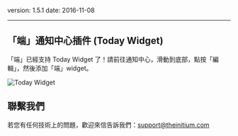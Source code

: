 version: 1.5.1
date: 2016-11-08

---

## 「端」通知中心插件 (Today Widget)

「端」已經支持 Today Widget 了！請前往通知中心，滑動到底部，點按「編輯」，然後添加「端」widget。

![Today Widget](./widget.png)

## 聯繫我們

若您有任何技術上的問題，歡迎來信告訴我們：[support@theinitium.com](mailto:support@theinitium.com)
